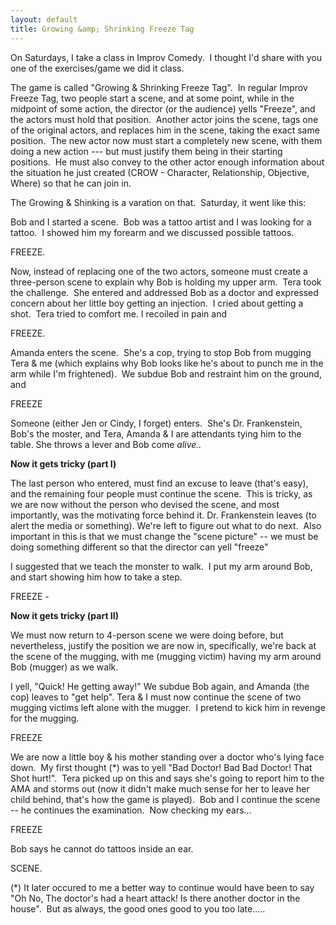 ```yaml
---
layout: default
title: Growing &amp; Shrinking Freeze Tag
---
```


  <p>On Saturdays, I take a class in Improv Comedy.  I thought I'd share with you one of the exercises/game we did it class.</p>
  <p>The game is called "Growing &amp; Shrinking Freeze Tag".  In regular Improv Freeze Tag, two people start a scene, and at some point, while in the midpoint of some action, the director (or the audience) yells "Freeze", and the actors must hold that position.  Another actor joins the scene, tags one of the original actors, and replaces him in the scene, taking the exact same position.  The new actor now must start a completely new scene, with them doing a new action --- but must justify them being in their starting positions.  He must also convey to the other actor enough information about the situation he just created (CROW - Character, Relationship, Objective, Where) so that he can join in.</p>
  <p>The Growing &amp; Shinking is a varation on that.  Saturday, it went like this:</p>
  <p>Bob and I started a scene.  Bob was a tattoo artist and I was looking for a tattoo.  I showed him my forearm and we discussed possible tattoos.</p>
  <p>FREEZE.</p>
  <p>Now, instead of replacing one of the two actors, someone must create a three-person scene to explain why Bob is holding my upper arm.  Tera took the challenge.  She entered and addressed Bob as a doctor and expressed concern about her little boy getting an injection.  I cried about getting a shot.  Tera tried to comfort me. I recoiled in pain and </p>
  <p>FREEZE.</p>
  <p>Amanda enters the scene.  She's a cop, trying to stop Bob from mugging Tera &amp; me (which explains why Bob looks like he's about to punch me in the arm while I'm frightened).  We subdue Bob and restraint him on the ground, and</p>
  <p>FREEZE</p>
  <p>Someone (either Jen or Cindy, I forget) enters.  She's Dr. Frankenstein, Bob's the moster, and Tera, Amanda &amp; I are attendants tying him to the table. She throws a lever and Bob come <em>alive..</em></p>
  <p>
    <strong>Now it gets tricky (part I)</strong>
  </p>
  <p>The last person who entered, must find an excuse to leave (that's easy), and the remaining four people must continue the scene.  This is tricky, as we are now without the person who devised the scene, and most importantly, was the motivating force behind it. Dr. Frankenstein leaves (to alert the media or something). We're left to figure out what to do next.  Also important in this is that we must change the "scene picture" -- we must be doing something different so that the director can yell "freeze"</p>
  <p>I suggested that we teach the monster to walk.  I put my arm around Bob, and start showing him how to take a step.</p>
  <p>FREEZE - </p>
  <p>
    <strong>Now it gets tricky (part II)</strong>
  </p>
  <p>We must now return to 4-person scene we were doing before, but nevertheless, justify the position we are now in, specifically, we're back at the scene of the mugging, with me (mugging victim) having my arm around Bob (mugger) as we walk.</p>
  <p>I yell, "Quick! He getting away!" We subdue Bob again, and Amanda (the cop) leaves to "get help". Tera &amp; I must now continue the scene of two mugging victims left alone with the mugger.  I pretend to kick him in revenge for the mugging.</p>
  <p>FREEZE</p>
  <p>We are now a little boy &amp; his mother standing over a doctor who's lying face down.  My first thought (*) was to yell "Bad Doctor! Bad Bad Doctor! That Shot hurt!".  Tera picked up on this and says she's going to report him to the AMA and storms out (now it didn't make much sense for her to leave her child behind, that's how the game is played).  Bob and I continue the scene -- he continues the examination.  Now checking my ears...</p>
  <p>FREEZE</p>
  <p>Bob says he cannot do tattoos inside an ear.</p>
  <p>SCENE.</p>
  <p>(*) It later occured to me a better way to continue would have been to say "Oh No, The doctor's had a heart attack! Is there another doctor in the house".  But as always, the good ones good to you too late.....</p>
  <p> </p>
  <p> </p>